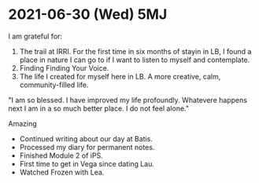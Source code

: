 # 2021-06-30 (Wed) 5MJ

I am grateful for:

1. The trail at IRRI. For the first time in six months of stayin in LB, I found a place in nature I can go to if I want to listen to myself and contemplate.
2. Finding Finding Your Voice.
3. The life I created for myself here in LB. A more creative, calm, community-filled life.

"I am so blessed. I have improved my life profoundly. Whatevere happens next I am in a so much better place. I do not feel alone."

Amazing

- Continued writing about our day at Batis.
- Processed my diary for permanent notes.
- Finished Module 2 of iPS.
- First time to get in Vega since dating Lau.
- Watched Frozen with Lea.

